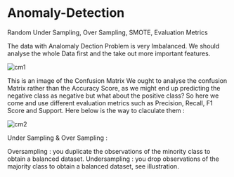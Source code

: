 # Anomaly-Detection
Random Under Sampling, Over Sampling, SMOTE, Evaluation Metrics

The data with Analomaly Dection Problem is very Imbalanced. We should analyse the whole Data first and the take out more important features.

![cm1](https://user-images.githubusercontent.com/32998362/50271649-5a98a900-045b-11e9-9e7b-5778e286e79b.png)

This is an image of the Confusion Matrix
We ought to analyse the confusion Matrix rather than the Accuracy Score, as we might end up predicting the negative class as negative but what about the positive class?
So here we come and use different evaluation metrics such as Precision, Recall, F1 Score and Support.
Here below is the way to claculate them : 

![cm2](https://user-images.githubusercontent.com/32998362/50271848-0cd07080-045c-11e9-9561-603a3030089e.png)

Under Sampling & Over Sampling : 

Oversampling : you duplicate the observations of the minority class to obtain a balanced dataset.
Undersampling : you drop observations of the majority class to obtain a balanced dataset, see illustration.


